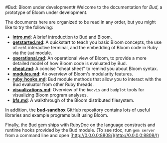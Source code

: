 #Bud: Bloom under development#
Welcome to the documentation for *Bud*, a prototype of Bloom under development.

The documents here are organized to be read in any order, but you might like to try the following:

* **[intro.md](intro.md)**: A brief introduction to Bud and Bloom.
* **[getstarted.md](getstarted.md)**: A quickstart to teach you basic Bloom
  concepts, the use of `rebl` interactive terminal, and the embedding of Bloom
  code in Ruby via the `Bud` module.
* **[operational.md](operational.md)**: An operational view of Bloom, to provide
  a more detailed model of how Bloom code is evaluated by Bud.
* **[cheat.md](cheat.md)**: A concise "cheat sheet" to remind you about Bloom syntax.
* **[modules.md](modules.md)**: An overview of Bloom's modularity features.
* **[ruby_hooks.md](ruby_hooks.md)**: Bud module methods that allow you to
  interact with the Bud evaluator from other Ruby threads.
* **[visualizations.md](visualizations.md)**: Overview of the `budvis` and
  `budplot` tools for visualizing Bloom program analyses.
* **[bfs.md](bfs.md)**: A walkthrough of the Bloom distributed filesystem.

In addition, the **[bud-sandbox](http://github.com/bloom-lang/bud-sandbox)**
GitHub repository contains lots of useful libraries and example programs built
using Bloom.

Finally, the Bud gem ships with RubyDoc on the language constructs and runtime
hooks provided by the Bud module.  (To see rdoc, run `gem server` from a command
line and open [http://0.0.0.0:8808/](http://0.0.0.0:8808/))
